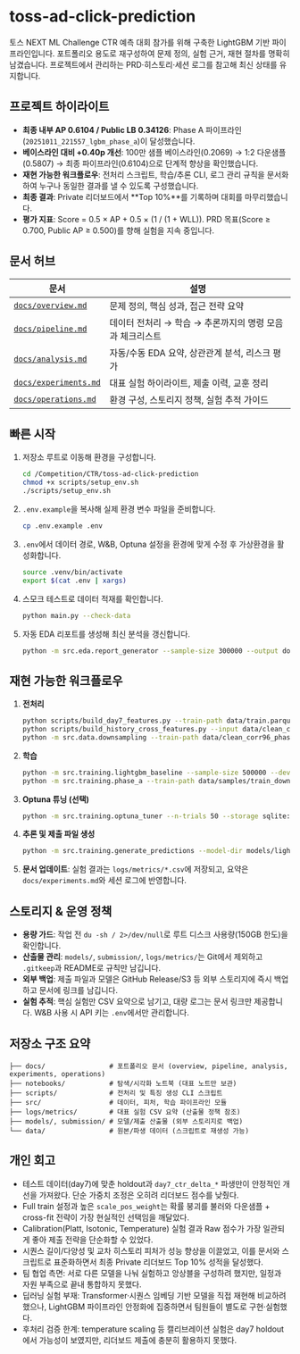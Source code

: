# toss-ad-click-prediction
토스 NEXT ML Challenge CTR 예측 대회 참가를 위해 구축한 LightGBM 기반 파이프라인입니다. 포트폴리오 용도로 재구성하여 문제 정의, 실험 근거, 재현 절차를 명확히 남겼습니다. 프로젝트에서 관리하는 PRD·히스토리·세션 로그를 참고해 최신 상태를 유지합니다.

## 프로젝트 하이라이트
- **최종 내부 AP 0.6104 / Public LB 0.34126**: Phase A 파이프라인(`20251011_221557_lgbm_phase_a`)이 달성했습니다.
- **베이스라인 대비 +0.40p 개선**: 100만 샘플 베이스라인(0.2069) → 1:2 다운샘플(0.5807) → 최종 파이프라인(0.6104)으로 단계적 향상을 확인했습니다.
- **재현 가능한 워크플로우**: 전처리 스크립트, 학습/추론 CLI, 로그 관리 규칙을 문서화하여 누구나 동일한 결과를 낼 수 있도록 구성했습니다.
- **최종 결과**: Private 리더보드에서 **Top 10%**를 기록하며 대회를 마무리했습니다.
- **평가 지표**: Score = 0.5 × AP + 0.5 × (1 / (1 + WLL)). PRD 목표(Score ≥ 0.700, Public AP ≥ 0.500)를 향해 실험을 지속 중입니다.

## 문서 허브
| 문서 | 설명 |
| --- | --- |
| [`docs/overview.md`](docs/overview.md) | 문제 정의, 핵심 성과, 접근 전략 요약 |
| [`docs/pipeline.md`](docs/pipeline.md) | 데이터 전처리 → 학습 → 추론까지의 명령 모음과 체크리스트 |
| [`docs/analysis.md`](docs/analysis.md) | 자동/수동 EDA 요약, 상관관계 분석, 리스크 평가 |
| [`docs/experiments.md`](docs/experiments.md) | 대표 실험 하이라이트, 제출 이력, 교훈 정리 |
| [`docs/operations.md`](docs/operations.md) | 환경 구성, 스토리지 정책, 실험 추적 가이드 |

## 빠른 시작
1. 저장소 루트로 이동해 환경을 구성합니다.
   ```bash
   cd /Competition/CTR/toss-ad-click-prediction
   chmod +x scripts/setup_env.sh
   ./scripts/setup_env.sh
   ```
2. `.env.example`을 복사해 실제 환경 변수 파일을 준비합니다.
   ```bash
   cp .env.example .env
   ```
3. `.env`에서 데이터 경로, W&B, Optuna 설정을 환경에 맞게 수정 후 가상환경을 활성화합니다.
   ```bash
   source .venv/bin/activate
   export $(cat .env | xargs)
   ```
4. 스모크 테스트로 데이터 적재를 확인합니다.
   ```bash
   python main.py --check-data
   ```
5. 자동 EDA 리포트를 생성해 최신 분석을 갱신합니다.
   ```bash
   python -m src.eda.report_generator --sample-size 300000 --output docs/analysis_auto.md
   ```

## 재현 가능한 워크플로우
1. **전처리**
   ```bash
   python scripts/build_day7_features.py --train-path data/train.parquet --output-dir data/clean_corr96_phase_a
   python scripts/build_history_cross_features.py --input data/clean_corr96_phase_a/train.parquet --output data/clean_corr96_phase_a_hist.parquet
   python -m src.data.downsampling --train-path data/clean_corr96_phase_a_hist.parquet --output-path data/samples/train_downsample_phase_a.parquet
   ```
2. **학습**
   ```bash
   python -m src.training.lightgbm_baseline --sample-size 500000 --device-type cuda
   python -m src.training.phase_a --train-path data/samples/train_downsample_1_2_cv_seqemb_seqbucket.parquet --num-boost-round 1000
   ```
3. **Optuna 튜닝 (선택)**
   ```bash
   python -m src.training.optuna_tuner --n-trials 50 --storage sqlite:///logs/optuna/phase_a.db
   ```
4. **추론 및 제출 파일 생성**
   ```bash
   python -m src.training.generate_predictions --model-dir models/lightgbm_phase_a --output submission/phase_a_calibrated.csv
   ```
5. **문서 업데이트**: 실험 결과는 `logs/metrics/*.csv`에 저장되고, 요약은 `docs/experiments.md`와 세션 로그에 반영합니다.

## 스토리지 & 운영 정책
- **용량 가드**: 작업 전 `du -sh / 2>/dev/null`로 루트 디스크 사용량(150GB 한도)을 확인합니다.
- **산출물 관리**: `models/`, `submission/`, `logs/metrics/`는 Git에서 제외하고 `.gitkeep`과 README로 규칙만 남깁니다.
- **외부 백업**: 제출 파일과 모델은 GitHub Release/S3 등 외부 스토리지에 즉시 백업하고 문서에 링크를 남깁니다.
- **실험 추적**: 핵심 실험만 CSV 요약으로 남기고, 대량 로그는 문서 링크만 제공합니다. W&B 사용 시 API 키는 `.env`에서만 관리합니다.

## 저장소 구조 요약
```
├── docs/                # 포트폴리오 문서 (overview, pipeline, analysis, experiments, operations)
├── notebooks/           # 탐색/시각화 노트북 (대표 노트만 보관)
├── scripts/             # 전처리 및 특징 생성 CLI 스크립트
├── src/                 # 데이터, 피처, 학습 파이프라인 모듈
├── logs/metrics/        # 대표 실험 CSV 요약 (산출물 정책 참조)
├── models/, submission/ # 모델/제출 산출물 (외부 스토리지로 백업)
└── data/                # 원본/파생 데이터 (스크립트로 재생성 가능)
```

## 개인 회고
- 테스트 데이터(day7)에 맞춘 holdout과 `day7_ctr_delta_*` 파생만이 안정적인 개선을 가져왔다. 단순 가중치 조정은 오히려 리더보드 점수를 낮췄다.
- Full train 설정과 높은 `scale_pos_weight`는 확률 붕괴를 불러와 다운샘플 + cross-fit 전략이 가장 현실적인 선택임을 깨달았다.
- Calibration(Platt, Isotonic, Temperature) 실험 결과 Raw 점수가 가장 일관되게 좋아 제출 전략을 단순화할 수 있었다.
- 시퀀스 길이/다양성 및 교차 히스토리 피처가 성능 향상을 이끌었고, 이를 문서와 스크립트로 표준화하면서 최종 Private 리더보드 Top 10% 성적을 달성했다.
- 팀 협업 측면: 서로 다른 모델을 나눠 실험하고 앙상블을 구성하려 했지만, 일정과 자원 부족으로 끝내 통합하지 못했다.
- 딥러닝 실험 부재: Transformer·시퀀스 임베딩 기반 모델을 직접 재현해 비교하려 했으나, LightGBM 파이프라인 안정화에 집중하면서 팀원들이 별도로 구현·실험했다.
- 후처리 검증 한계: temperature scaling 등 캘리브레이션 실험은 day7 holdout에서 가능성이 보였지만, 리더보드 제출에 충분히 활용하지 못했다.
